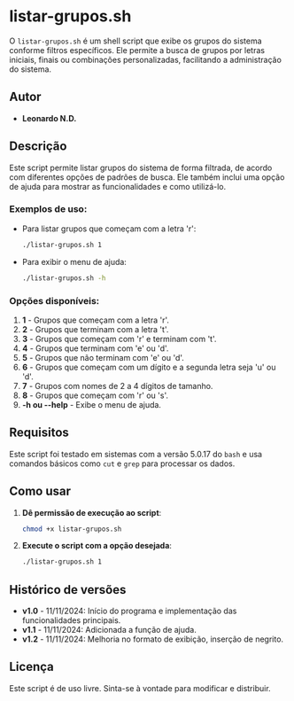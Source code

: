 
# listar-grupos.sh

O `listar-grupos.sh` é um shell script que exibe os grupos do sistema conforme filtros específicos. Ele permite a busca de grupos por letras iniciais, finais ou combinações personalizadas, facilitando a administração do sistema.

## Autor
- **Leonardo N.D.**

## Descrição

Este script permite listar grupos do sistema de forma filtrada, de acordo com diferentes opções de padrões de busca. Ele também inclui uma opção de ajuda para mostrar as funcionalidades e como utilizá-lo.

### Exemplos de uso:

- Para listar grupos que começam com a letra 'r':
  ```bash
  ./listar-grupos.sh 1
  ```

- Para exibir o menu de ajuda:
  ```bash
  ./listar-grupos.sh -h
  ```

### Opções disponíveis:
1. **1** - Grupos que começam com a letra 'r'.
2. **2** - Grupos que terminam com a letra 't'.
3. **3** - Grupos que começam com 'r' e terminam com 't'.
4. **4** - Grupos que terminam com 'e' ou 'd'.
5. **5** - Grupos que não terminam com 'e' ou 'd'.
6. **6** - Grupos que começam com um dígito e a segunda letra seja 'u' ou 'd'.
7. **7** - Grupos com nomes de 2 a 4 dígitos de tamanho.
8. **8** - Grupos que começam com 'r' ou 's'.
9. **-h ou --help** - Exibe o menu de ajuda.

## Requisitos

Este script foi testado em sistemas com a versão 5.0.17 do `bash` e usa comandos básicos como `cut` e `grep` para processar os dados.

## Como usar

1. **Dê permissão de execução ao script**:
   ```bash
   chmod +x listar-grupos.sh
   ```

2. **Execute o script com a opção desejada**:
   ```bash
   ./listar-grupos.sh 1
   ```

## Histórico de versões

- **v1.0** - 11/11/2024: Início do programa e implementação das funcionalidades principais.
- **v1.1** - 11/11/2024: Adicionada a função de ajuda.
- **v1.2** - 11/11/2024: Melhoria no formato de exibição, inserção de negrito.

## Licença

Este script é de uso livre. Sinta-se à vontade para modificar e distribuir.
